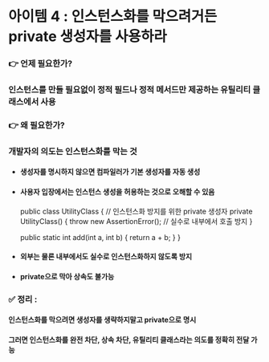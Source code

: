 # 아이템 4 : 인스턴스화를 막으려거든 private 생성자를 사용하라

### 👉 언제 필요한가? 
### 인스턴스를 만들 필요없이 정적 필드나 정적 메서드만 제공하는 유틸리티 클래스에서 사용

### 👉 왜 필요한가?
### 개발자의 의도는 인스턴스화를 막는 것

- #### 생성자를 명시하지 않으면 컴파일러가 기본 생성자를 자동 생성
- #### 사용자 입장에서는 인스턴스 생성을 허용하는 것으로 오해할 수 있음


    public class UtilityClass {
    // 인스턴스화 방지를 위한 private 생성자
    private UtilityClass() {
        throw new AssertionError(); // 실수로 내부에서 호출 방지
    }

    public static int add(int a, int b) {
        return a + b;
        }
    }

- #### 외부는 물론 내부에서도 실수로 인스턴스화하지 않도록 방지

- #### private으로 막아 상속도 불가능

### ✅ 정리 :

#### 인스턴스화를 막으려면 생성자를 생략하지말고 private으로 명시

#### 그러면 인스턴스화를 완전 차단, 상속 차단, 유틸리티 클래스라는 의도를 정확히 전달 가능
